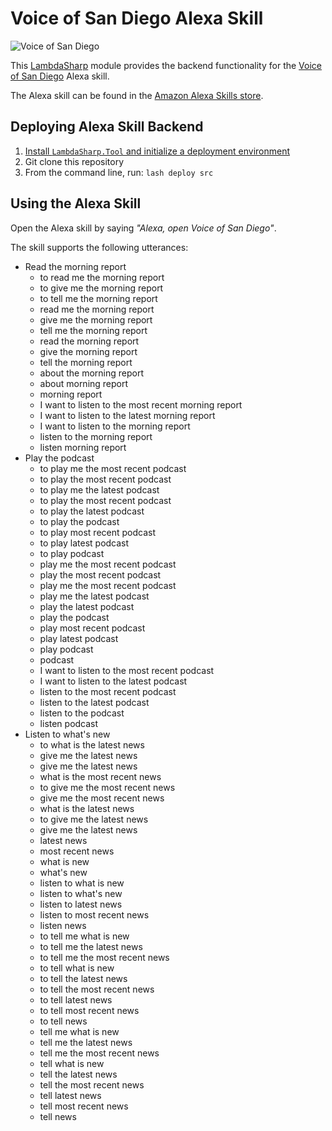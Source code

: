 # Voice of San Diego Alexa Skill

![Voice of San Diego](assets/VOSD_108x108.png)

This [LambdaSharp](https://lambdasharp.net) module provides the backend functionality for the [Voice of San Diego](https://www.voiceofsandiego.org/) Alexa skill.

The Alexa skill can be found in the [Amazon Alexa Skills store](https://www.amazon.com/Voice-of-San-Diego/dp/B06ZZ23Z6R/ref=sr_1_1?dchild=1&keywords=voice+of+san+diego+alexa+skill&qid=1586276810&sr=8-1).

## Deploying Alexa Skill Backend

1. [Install `LambdaSharp.Tool` and initialize a deployment environment](https://lambdasharp.net/articles/Setup.html)
1. Git clone this repository
1. From the command line, run: `lash deploy src`

## Using the Alexa Skill

Open the Alexa skill by saying _"Alexa, open Voice of San Diego"_.

The skill supports the following utterances:

* Read the morning report
    * to read me the morning report
    * to give me the morning report
    * to tell me the morning report
    * read me the morning report
    * give me the morning report
    * tell me the morning report
    * read the morning report
    * give the morning report
    * tell the morning report
    * about the morning report
    * about morning report
    * morning report
    * I want to listen to the most recent morning report
    * I want to listen to the latest morning report
    * I want to listen to the morning report
    * listen to the morning report
    * listen morning report
* Play the podcast
    * to play me the most recent podcast
    * to play the most recent podcast
    * to play me the latest podcast
    * to play the most recent podcast
    * to play the latest podcast
    * to play the podcast
    * to play most recent podcast
    * to play latest podcast
    * to play podcast
    * play me the most recent podcast
    * play the most recent podcast
    * play me the most recent podcast
    * play me the latest podcast
    * play the latest podcast
    * play the podcast
    * play most recent podcast
    * play latest podcast
    * play podcast
    * podcast
    * I want to listen to the most recent podcast
    * I want to listen to the latest podcast
    * listen to the most recent podcast
    * listen to the latest podcast
    * listen to the podcast
    * listen podcast
* Listen to what's new
    * to what is the latest news
    * give me the latest news
    * give me the latest news
    * what is the most recent news
    * to give me the most recent news
    * give me the most recent news
    * what is the latest news
    * to give me the latest news
    * give me the latest news
    * latest news
    * most recent news
    * what is new
    * what's new
    * listen to what is new
    * listen to what's new
    * listen to latest news
    * listen to most recent news
    * listen news
    * to tell me what is new
    * to tell me the latest news
    * to tell me the most recent news
    * to tell what is new
    * to tell the latest news
    * to tell the most recent news
    * to tell latest news
    * to tell most recent news
    * to tell news
    * tell me what is new
    * tell me the latest news
    * tell me the most recent news
    * tell what is new
    * tell the latest news
    * tell the most recent news
    * tell latest news
    * tell most recent news
    * tell news
